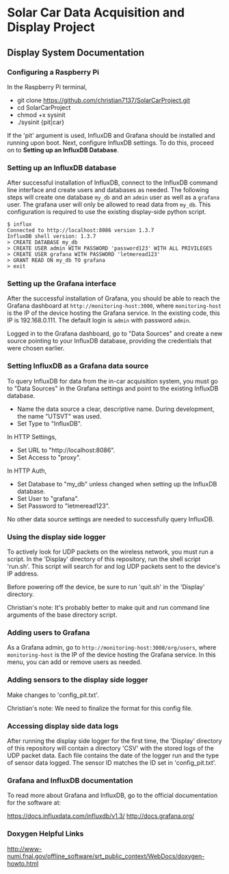 # Solar Car Data Acquisition and Display Project

## Display System Documentation

### Configuring a Raspberry Pi
In the Raspberry Pi terminal,
*	git clone https://github.com/christian7137/SolarCarProject.git
*	cd SolarCarProject
* 	chmod +x sysinit
* 	./sysinit {pit|car}

If the 'pit' argument is used, InfluxDB and Grafana should be installed and running upon boot. Next, configure InfluxDB settings. To do this, proceed on to <b>Setting up an InfluxDB Database</b>. 

### Setting up an InfluxDB database
After successful installation of InfluxDB, connect to the InfluxDB command line interface and create users and databases as needed. The following steps will create one database `my_db` and an `admin` user as well as a `grafana` user. The grafana user will only be allowed to read data from `my_db`. This configuration is required to use the existing display-side python script.

```
$ influx
Connected to http://localhost:8086 version 1.3.7
InfluxDB shell version: 1.3.7
> CREATE DATABASE my_db
> CREATE USER admin WITH PASSWORD 'password123' WITH ALL PRIVILEGES
> CREATE USER grafana WITH PASSWORD 'letmeread123'
> GRANT READ ON my_db TO grafana
> exit
```

### Setting up the Grafana interface
After the successful installation of Grafana, you should be able to reach the Grafana dashboard at `http://monitoring-host:3000`, where `monitoring-host` is the IP of the device hosting the Grafana service. In the existing code, this IP is 192.168.0.111. The default login is `admin` with password `admin`.

Logged in to the Grafana dashboard, go to "Data Sources" and create a new source pointing to your InfluxDB database, providing the credentials that were chosen earlier.

### Setting InfluxDB as a Grafana data source
To query InfluxDB for data from the in-car acquisition system, you must go to "Data Sources" in the Grafana settings and point to the existing InfluxDB database.  
*	Name the data source a clear, descriptive name. During development, the name "UTSVT" was used.
*	Set Type to "InfluxDB".  

In HTTP Settings,
*	Set URL to "http://localhost:8086".
*	Set Access to "proxy".

In HTTP Auth,
*	Set Database to "my_db" unless changed when setting up the InfluxDB database.
*	Set User to "grafana".
*	Set Password to "letmeread123".

No other data source settings are needed to successfully query InfluxDB.

### Using the display side logger
To actively look for UDP packets on the wireless network, you must run a script. In the 'Display' directory of this repository, run the shell script 'run.sh'. This script will search for and log UDP packets sent to the device's IP address.  

Before powering off the device, be sure to run 'quit.sh' in the 'Display' directory.  

Christian's note: It's probably better to make quit and run command line arguments of the base directory script.

### Adding users to Grafana
As a Grafana admin, go to `http://monitoring-host:3000/org/users`, where `monitoring-host` is the IP of the device hosting the Grafana service. In this menu, you can add or remove users as needed.

### Adding sensors to the display side logger
Make changes to 'config_pit.txt'. 

Christian's note: We need to finalize the format for this config file.

### Accessing display side data logs
After running the display side logger for the first time, the 'Display' directory of this repository will contain a directory 'CSV' with the stored logs of the UDP packet data. Each file contains the date of the logger run and the type of sensor data logged. The sensor ID matches the ID set in 'config_pit.txt'.

### Grafana and InfluxDB documentation
To read more about Grafana and InfluxDB, go to the official documentation for the software at:

https://docs.influxdata.com/influxdb/v1.3/
http://docs.grafana.org/

### Doxygen Helpful Links
http://www-numi.fnal.gov/offline_software/srt_public_context/WebDocs/doxygen-howto.html
